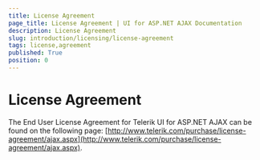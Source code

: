 ```yaml
---
title: License Agreement
page_title: License Agreement | UI for ASP.NET AJAX Documentation
description: License Agreement
slug: introduction/licensing/license-agreement
tags: license,agreement
published: True
position: 0
---
```


# License Agreement





The End User License Agreement for Telerik UI for ASP.NET AJAX can be found on the following page: [http://www.telerik.com/purchase/license-agreement/ajax.aspx](http://www.telerik.com/purchase/license-agreement/ajax.aspx).
